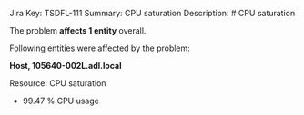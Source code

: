 Jira Key: TSDFL-111
Summary: CPU saturation
Description: # CPU saturation

The problem **affects 1 entity** overall.

Following entities were affected by the problem:

**Host, 105640-002L.adl.local**

Resource: CPU saturation

- 99.47 % CPU usage
